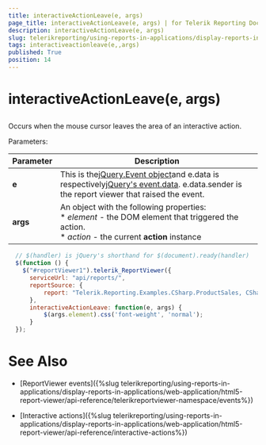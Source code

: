 ```yaml
---
title: interactiveActionLeave(e, args)
page_title: interactiveActionLeave(e, args) | for Telerik Reporting Documentation
description: interactiveActionLeave(e, args)
slug: telerikreporting/using-reports-in-applications/display-reports-in-applications/web-application/html5-report-viewer/api-reference/reportviewer/events/interactiveactionleave(e,-args)
tags: interactiveactionleave(e,,args)
published: True
position: 14
---
```


# interactiveActionLeave(e, args)



## 

Occurs when the mouse cursor leaves the area of an interactive action.

Parameters:


| Parameter | Description |
| ------ | ------ |
| __e__ |This is the[jQuery.Event object](https://api.jquery.com/category/events/event-object/)and e.data is respectively[jQuery's event.data](https://api.jquery.com/event.data/). e.data.sender is the report viewer that raised the event.|
| __args__ |An object with the following properties:<br/>*  *element* - the DOM element that triggered the action.<br/>*  *action* - the current __action__ instance|




	
````js
  // $(handler) is jQuery's shorthand for $(document).ready(handler)
  $(function () {
    $("#reportViewer1").telerik_ReportViewer({
      serviceUrl: "api/reports/",
      reportSource: {
          report: "Telerik.Reporting.Examples.CSharp.ProductSales, CSharp.ReportLibrary"
      },
      interactiveActionLeave: function(e, args) {         
          $(args.element).css('font-weight', 'normal');        
      }
  });
````



# See Also


 * [ReportViewer events]({%slug telerikreporting/using-reports-in-applications/display-reports-in-applications/web-application/html5-report-viewer/api-reference/telerikreportviewer-namespace/events%})

 * [Interactive actions]({%slug telerikreporting/using-reports-in-applications/display-reports-in-applications/web-application/html5-report-viewer/api-reference/interactive-actions%})
